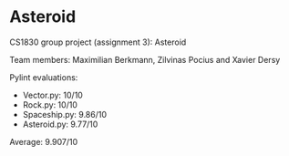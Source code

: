 # Asteroid
CS1830 group project (assignment 3): Asteroid

Team members: Maximilian Berkmann, Zilvinas Pocius and Xavier Dersy

Pylint evaluations:
*   Vector.py: 10/10
*   Rock.py: 10/10
*   Spaceship.py: 9.86/10
*   Asteroid.py: 9.77/10

Average: 9.907/10
